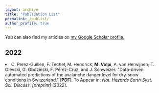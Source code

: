 ```yaml
---
layout: archive
title: "Publication List"
permalink: /publist/
author_profile: true
---
```


You can also find my articles on <u><a href="https://scholar.google.ch/citations?user=3G-Oh2YAAAAJ&hl=en">my Google Scholar profile</a>.</u>

## 2022 

<li>C. Pérez-Guillén, F. Techel, M. Hendrick, <b>M. Volpi</b>, A. van
Herwijnen, T. Olevski, G. Obozinski, F. Pérez-Cruz, and J. Schweizer. "Data-driven automated predictions of the avalanche danger level for dry-snow conditions in Switzerland." [<b><a href="https://nhess.copernicus.org/preprints/nhess-2021-341/" target="_blank">PDF</a></b>]. To Appear in: <i>Nat. Hazards Earth Syst. Sci. Discuss. [preprint]</i> (2022).</li>

<!-- <li>Chenlin Meng, Yutong He, Yang Song, Jiaming Song, Jiajun Wu, Jun-Yan Zhu, <b>Stefano Ermon</b><br> 
SDEdit: Guided Image Synthesis and Editing with Stochastic Differential Equations [<b><a href="https://arxiv.org/pdf/2108.01073.pdf" target="_blank">PDF</a></b>] <br>
<shrtconf>ICLR-22</shrtconf>. To appear in <i>Proc. 10th International Conference on Learning Representations</i>, 2022.
</li> -->